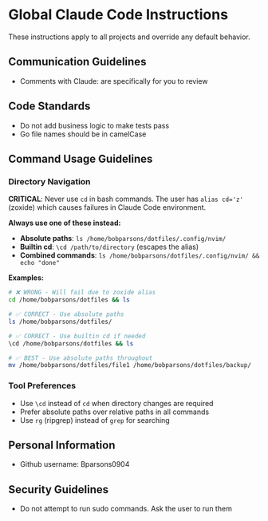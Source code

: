 # Global Claude Code Instructions

These instructions apply to all projects and override any default behavior.

## Communication Guidelines

- Comments with Claude: are specifically for you to review

## Code Standards
- Do not add business logic to make tests pass
- Go file names should be in camelCase

## Command Usage Guidelines

### Directory Navigation
**CRITICAL**: Never use `cd` in bash commands. The user has `alias cd='z'` (zoxide) which causes failures in Claude Code environment.

**Always use one of these instead:**
- **Absolute paths**: `ls /home/bobparsons/dotfiles/.config/nvim/`
- **Builtin cd**: `\cd /path/to/directory` (escapes the alias)
- **Combined commands**: `ls /home/bobparsons/dotfiles/.config/nvim/ && echo "done"`

**Examples:**
```bash
# ❌ WRONG - Will fail due to zoxide alias
cd /home/bobparsons/dotfiles && ls

# ✅ CORRECT - Use absolute paths
ls /home/bobparsons/dotfiles/

# ✅ CORRECT - Use builtin cd if needed
\cd /home/bobparsons/dotfiles && ls

# ✅ BEST - Use absolute paths throughout
mv /home/bobparsons/dotfiles/file1 /home/bobparsons/dotfiles/backup/
```

### Tool Preferences
- Use `\cd` instead of `cd` when directory changes are required
- Prefer absolute paths over relative paths in all commands
- Use `rg` (ripgrep) instead of `grep` for searching

## Personal Information
- Github username: Bparsons0904

## Security Guidelines
- Do not attempt to run sudo commands. Ask the user to run them
